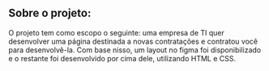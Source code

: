 ## Sobre o projeto:
<p>O projeto tem como escopo o seguinte: uma empresa de TI quer desenvolver uma página destinada a novas contratações e contratou você para desenvolvê-la.  Com base nisso, um layout no figma foi disponibilizado e o restante foi desenvolvido por cima dele, utilizando HTML e CSS. </p>

